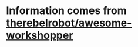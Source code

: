 # Information comes from [therebelrobot/awesome-workshopper](https://github.com/therebelrobot/awesome-workshopper)

